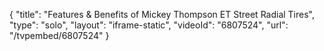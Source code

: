 {
    "title": "Features & Benefits of Mickey Thompson ET Street Radial Tires",
    "type": "solo",
    "layout": "iframe-static",
    "videoId": "6807524",
    "url": "\/tvpembed\/6807524"
}